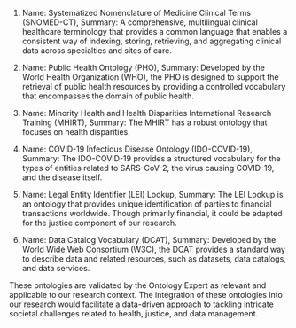 1. Name: Systematized Nomenclature of Medicine Clinical Terms (SNOMED-CT), Summary: A comprehensive, multilingual clinical healthcare terminology that provides a common language that enables a consistent way of indexing, storing, retrieving, and aggregating clinical data across specialties and sites of care.

2. Name: Public Health Ontology (PHO), Summary: Developed by the World Health Organization (WHO), the PHO is designed to support the retrieval of public health resources by providing a controlled vocabulary that encompasses the domain of public health.

3. Name: Minority Health and Health Disparities International Research Training (MHIRT), Summary: The MHIRT has a robust ontology that focuses on health disparities.

4. Name: COVID-19 Infectious Disease Ontology (IDO-COVID-19), Summary: The IDO-COVID-19 provides a structured vocabulary for the types of entities related to SARS-CoV-2, the virus causing COVID-19, and the disease itself.

5. Name: Legal Entity Identifier (LEI) Lookup, Summary: The LEI Lookup is an ontology that provides unique identification of parties to financial transactions worldwide. Though primarily financial, it could be adapted for the justice component of our research.

6. Name: Data Catalog Vocabulary (DCAT), Summary: Developed by the World Wide Web Consortium (W3C), the DCAT provides a standard way to describe data and related resources, such as datasets, data catalogs, and data services.

These ontologies are validated by the Ontology Expert as relevant and applicable to our research context. The integration of these ontologies into our research would facilitate a data-driven approach to tackling intricate societal challenges related to health, justice, and data management.